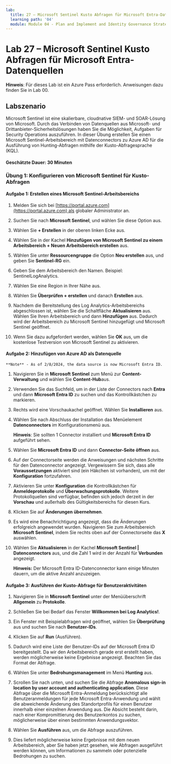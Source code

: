 ```yaml
---
lab:
  title: 27 – Microsoft Sentinel Kusto Abfragen für Microsoft Entra-Datenquellen
  learning path: '04'
  module: Module 04 - Plan and Implement and Identity Governance Strategy
---
```


# Lab 27 – Microsoft Sentinel Kusto Abfragen für Microsoft Entra-Datenquellen

**Hinweis**: Für dieses Lab ist ein Azure Pass erforderlich. Anweisungen dazu finden Sie in Lab 00.

## Labszenario

Microsoft Sentinel ist eine skalierbare, cloudnative SIEM- und SOAR-Lösung von Microsoft.  Durch das Verbinden von Datenquellen aus Microsoft- und Drittanbieter-Sicherheitslösungen haben Sie die Möglichkeit, Aufgaben für Security Operations auszuführen.  In dieser Übung erstellen Sie einen Microsoft Sentinel-Arbeitsbereich mit Datenconnectors zu Azure AD für die Ausführung von Hunting-Abfragen mithilfe der Kusto-Abfragesprache (KQL). 

#### Geschätzte Dauer: 30 Minuten

### Übung 1: Konfigurieren von Microsoft Sentinel für Kusto-Abfragen

#### Aufgabe 1: Erstellen eines Microsoft Sentinel-Arbeitsbereichs

1. Melden Sie sich bei [https://portal.azure.com](https://portal.azure.com) als globaler Administrator an.

1. Suchen Sie nach **Microsoft Sentinel**, und wählen Sie diese Option aus. 

1. Wählen Sie **+ Erstellen** in der oberen linken Ecke aus.

1. Wählen Sie in der Kachel **Hinzufügen von Microsoft Sentinel zu einem Arbeitsbereich** **+ Neuen Arbeitsbereich erstellen** aus.

1. Wählen Sie unter **Ressourcengruppe** die Option **Neu erstellen** aus, und geben Sie **Sentinel-RG** ein.

1. Geben Sie dem Arbeitsbereich den Namen.  Beispiel: SentinelLogAnalytics.

1. Wählen Sie eine Region in Ihrer Nähe aus.

1. Wählen Sie **Überprüfen + erstellen** und danach **Erstellen** aus.

1. Nachdem die Bereitstellung des Log Analytics-Arbeitsbereichs abgeschlossen ist, wählen Sie die Schaltfläche **Aktualisieren** aus. Wählen Sie Ihren Arbeitsbereich und dann **Hinzufügen** aus.  Dadurch wird der Arbeitsbereich zu Microsoft Sentinel hinzugefügt und Microsoft Sentinel geöffnet.

1. Wenn Sie dazu aufgefordert werden, wählen Sie **OK** aus, um die kostenlose Testversion von Microsoft Sentinel zu aktivieren.

#### Aufgabe 2: Hinzufügen von Azure AD als Datenquelle
    **Note** - As of 2/8/2024, the data source is now Microsoft Entra ID.

1. Navigieren Sie in **Microsoft Sentinel** zum Menü zur **Content-Verwaltung** und wählen Sie **Content-Hub**aus.

1. Verwenden Sie das Suchfeld, um in der Liste der Connectors nach **Entra** und dann **Microsoft Entra ID** zu suchen und das Kontrollkästchen zu markieren.

1. Rechts wird eine Vorschaukachel geöffnet.  Wählen Sie **Installieren** aus.

1. Wählen Sie nach Abschluss der Installation das Menüelement **Datenconnectors** im Konfigurationsmenü aus.

    **Hinweis**: Sie sollten 1 Connector installiert und **Microsoft Entra ID** aufgeführt sehen.

1. Wählen Sie **Microsoft Entra ID** und dann **Connector-Seite öffnen** aus.

1. Auf der Connectorseite werden die Anweisungen und nächsten Schritte für den Datenconnector angezeigt. Vergewissern Sie sich, dass alle **Voraussetzungen** aktiviert sind (ein Häkchen ist vorhanden), um mit der **Konfiguration** fortzufahren.

1. Aktivieren Sie unter **Konfiguration** die Kontrollkästchen für **Anmeldeprotokolle** und **Überwachungsprotokolle**. Weitere Protokollquellen sind verfügbar, befinden sich jedoch derzeit in der **Vorschau** und außerhalb des Gültigkeitsbereichs für diesen Kurs.

1. Klicken Sie auf **Änderungen übernehmen**. 

1. Es wird eine Benachrichtigung angezeigt, dass die Änderungen erfolgreich angewendet wurden. Navigieren Sie zum Arbeitsbereich **Microsoft Sentinel**, indem Sie rechts oben auf der Connectorseite das **X** auswählen.

1. Wählen Sie **Aktualisieren** in der Kachel **Microsoft Sentinel | Datenconnectors** aus, und die Zahl 1 wird in der Anzahl für **Verbunden** angezeigt.

   **Hinweis:** Der Microsoft Entra ID-Datenconnector kann einige Minuten dauern, um die aktive Anzahl anzuzeigen. 

#### Aufgabe 3: Ausführen der Kusto-Abfrage für Benutzeraktivitäten

1. Navigieren Sie in **Microsoft Sentinel** unter der Menüüberschrift **Allgemein** zu **Protokolle**.

1. Schließen Sie bei Bedarf das Fenster **Willkommen bei Log Analytics!**.

1. Ein Fenster mit Beispielabfragen wird geöffnet, wählen Sie **Überprüfung** aus und suchen Sie nach **Benutzer-IDs**.

1. Klicken Sie auf **Run** (Ausführen). 

1. Dadurch wird eine Liste der Benutzer-IDs auf der Microsoft Entra ID bereitgestellt.  Da wir den Arbeitsbereich gerade erst erstellt haben, werden möglicherweise keine Ergebnisse angezeigt.  Beachten Sie das Format der Abfrage.

1. Wählen Sie unter **Bedrohungsmanagement** im Menü **Hunting** aus. 

1. Scrollen Sie nach unten, und suchen Sie die Abfrage **Anomalous sign-in location by user account and authenticating application**.  Diese Abfrage über die Microsoft Entra-Anmeldung berücksichtigt alle Benutzeranmeldungen für jede Microsoft Entra-Anwendung und wählt die abweichende Änderung des Standortprofils für einen Benutzer innerhalb einer einzelnen Anwendung aus. Die Absicht besteht darin, nach einer Kompromittierung des Benutzerkontos zu suchen, möglicherweise über einen bestimmten Anwendungsvektor. 

1. Wählen Sie **Ausführen** aus, um die Abfrage auszuführen.

1. Dies liefert möglicherweise keine Ergebnisse mit dem neuen Arbeitsbereich, aber Sie haben jetzt gesehen, wie Abfragen ausgeführt werden können, um Informationen zu sammeln oder potenzielle Bedrohungen zu suchen.
